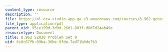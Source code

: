 ```yaml
---
content_type: resource
description: ''
file: https://ol-ocw-studio-app-qa.s3.amazonaws.com/courses/8-962-general-relativity-spring-2020/8c8c67fb09ba36be9fda7ad71b0de7b3_MIT8_962S20_pset09.pdf
file_type: application/pdf
parent_uid: 95ce199d-3d9d-2601-803f-d8d7d24ab49e
resourcetype: Document
title: 8.962 S2020 Problem Set 9
uid: 8c8c67fb-09ba-36be-9fda-7ad71b0de7b3
---
```

